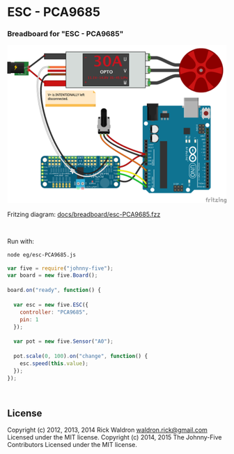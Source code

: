 <!--remove-start-->

# ESC - PCA9685

<!--remove-end-->






### Breadboard for "ESC - PCA9685"



![docs/breadboard/esc-PCA9685.png](breadboard/esc-PCA9685.png)<br>

Fritzing diagram: [docs/breadboard/esc-PCA9685.fzz](breadboard/esc-PCA9685.fzz)

&nbsp;




Run with:
```bash
node eg/esc-PCA9685.js
```


```javascript
var five = require("johnny-five");
var board = new five.Board();

board.on("ready", function() {

  var esc = new five.ESC({
    controller: "PCA9685",
    pin: 1
  });

  var pot = new five.Sensor("A0");

  pot.scale(0, 100).on("change", function() {
    esc.speed(this.value);
  });
});

```








&nbsp;

<!--remove-start-->

## License
Copyright (c) 2012, 2013, 2014 Rick Waldron <waldron.rick@gmail.com>
Licensed under the MIT license.
Copyright (c) 2014, 2015 The Johnny-Five Contributors
Licensed under the MIT license.

<!--remove-end-->
